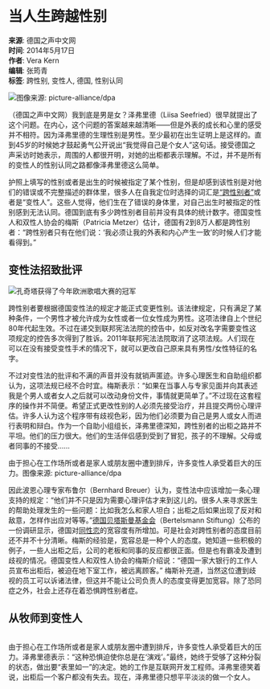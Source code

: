 # 当人生跨越性别

**来源**: 德国之声中文网  
**时间**: 2014年5月17日  
**作者**: Vera Kern  
**编辑**: 张筠青  
**标签**: 跨性别, 变性人, 德国, 性别认同

![图像来源: picture-alliance/dpa](https://p.dw.com/p/1C0Jf)  

（德国之声中文网）我到底是男是女？泽弗里德（Liisa Seefried）很早就提出了这个问题。在内心，这个问题的答案越来越清晰——但是外表的成长和心里的感受并不相符。因为泽弗里德的生理性别是男性。至少最初在出生证明上是这样的。直到45岁的时候她才鼓起勇气公开说出“我觉得自己是个女人”这句话。接受德国之声采访时她表示，周围的人都很开明，对她的出柜都表示理解。不过，并不是所有的变性人的性别认同之路都像泽弗里德这么简单。 

护照上填写的性别或者是出生的时候被指定了某个性别，但是却感到该性别是对他们的错误或不完整描述的群体里，很多人在自我定位时选择的词汇是[“跨性别者”](https://p.dw.com/p/1C0Jf)或者是“变性人”。这些人觉得，他们生在了错误的身体里，对自己出生时被指定的性别感到无法认同。德国到底有多少跨性别者目前并没有具体的统计数字。德国变性人和双性人协会的梅斯（Patricia Metzer）估计，德国有2到8万人都是跨性别者：“跨性别者只有在他们说：‘我必须让我的外表和内心产生一致’的时候人们才能看得到。”

## 变性法招致批评

![孔奇塔获得了今年欧洲歌唱大赛的冠军](https://p.dw.com/p/1C0Jf) 

跨性别者要根据德国变性法的规定才能正式变更性别。该法律规定，只有满足了某种条件，一个男性才被允许成为女性或者一位女性成为男性。这项法律自上个世纪80年代起生效。不过在递交到联邦宪法法院的控告中，如反对改名字需要变性这项规定的控告多次得到了胜诉。2011年联邦宪法法院取消了这项法规。人们现在可以在没有接受变性手术的情况下，就可以更改自己原来具有男性/女性特征的名字。

不过对变性法的批评和不满的声音并没有就销声匿迹。许多心理医生和自助组织都认为，这项法规已经不合时宜。梅斯表示：“如果在当事人与专家见面并向其表述我是个男人或者女人之后就可以改动身份文件，事情就更简单了。”不过现在这套程序的操作并不简便。希望正式更改性别的人必须先接受治疗，并且提交两份心理评估。许多人认为这个程序带有歧视色彩，因为他们必须要为自己是男人或女人而进行表明和辩白。作为一个自助小组组长，泽弗里德深知，跨性别者的出柜之路并不平坦。他们的压力很大。他们的生活伴侣感到受到了冒犯，孩子的不理解。父母或者同事的不接受……

由于担心在工作场所或者是家人或朋友圈中遭到排斥，许多变性人承受着巨大的压力。图像来源: picture-alliance/dpa

因此波恩心理专家布鲁尔（Bernhard Breuer）认为，变性法中应该增加一条心理支持的规定：“他们并不只是因为需要心理评估才来到这儿的。很多人来寻求医生的帮助处理发生的一些问题：比如我怎么和家人坦白；出柜之后如果出现了反对和敌意，怎样作出应对等等。”[德国贝塔斯曼基金会](https://p.dw.com/p/1C0Jf)（Bertelsmann Stiftung）公布的一份调研显示，德国对[同性恋](https://p.dw.com/p/1C0Jf)的宽容度有所增加。可是社会对跨性别者的态度目前还不并不十分清晰。梅斯的经验是，宽容总是一种个人的态度。她知道一些积极的例子，一些人出柜之后，公司的老板和同事的反应都很正面。但是也有霸凌及遭到歧视的情况。德国变性人和双性人协会的梅斯介绍说：“德国一家大银行的工作人员宣布出柜后，被迫在地下室工作，被远离顾客。” 梅斯补充道，当然这位遭到歧视的员工可以诉诸法律，但这并不能让公司负责人的态度变得更加宽容。除了恐同症之外，社会上还存在着恐惧跨性别者症。

## 从牧师到变性人

![](data:image/png;base64,iVBORw0KGgoAAAANSUhEUgAAAAEAAAABCAQAAAC1HAwCAAAAC0lEQVR42mNkYAAAAAYAAjCB0C8AAAAASUVORK5CYII=)

由于担心在工作场所或者是家人或朋友圈中遭到排斥，许多变性人承受着巨大的压力。泽弗里德表示：“这种恐惧迫使你总是在‘演戏’。”最终，她终于受够了这种分裂的状态，做出要“表里如一”的决定。她的工作是互联网开发工程师。泽弗里德笑着说，出柜后一个客户都没有失去。现在，泽弗里德只想平平淡淡的做一个女人。